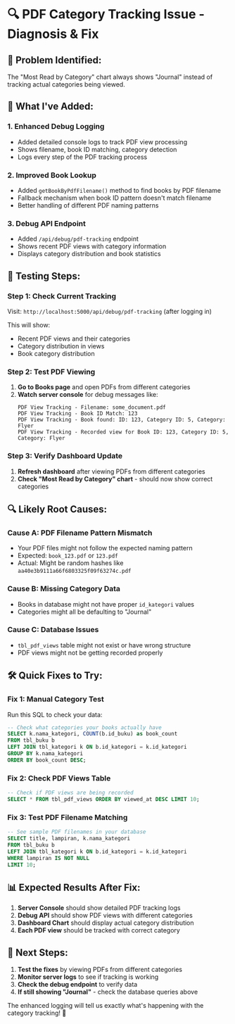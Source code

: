# 🔍 PDF Category Tracking Issue - Diagnosis & Fix

## 🚨 **Problem Identified:**
The "Most Read by Category" chart always shows "Journal" instead of tracking actual categories being viewed.

## 🔧 **What I've Added:**

### 1. **Enhanced Debug Logging**
- Added detailed console logs to track PDF view processing
- Shows filename, book ID matching, category detection
- Logs every step of the PDF tracking process

### 2. **Improved Book Lookup**
- Added `getBookByPdfFilename()` method to find books by PDF filename
- Fallback mechanism when book ID pattern doesn't match filename
- Better handling of different PDF naming patterns

### 3. **Debug API Endpoint**
- Added `/api/debug/pdf-tracking` endpoint
- Shows recent PDF views with category information
- Displays category distribution and book statistics

## 🧪 **Testing Steps:**

### **Step 1: Check Current Tracking**
Visit: `http://localhost:5000/api/debug/pdf-tracking` (after logging in)

This will show:
- Recent PDF views and their categories
- Category distribution in views
- Book category distribution

### **Step 2: Test PDF Viewing**
1. **Go to Books page** and open PDFs from different categories
2. **Watch server console** for debug messages like:
   ```
   PDF View Tracking - Filename: some_document.pdf
   PDF View Tracking - Book ID Match: 123
   PDF View Tracking - Book found: ID: 123, Category ID: 5, Category: Flyer
   PDF View Tracking - Recorded view for Book ID: 123, Category ID: 5, Category: Flyer
   ```

### **Step 3: Verify Dashboard Update**
1. **Refresh dashboard** after viewing PDFs from different categories
2. **Check "Most Read by Category" chart** - should now show correct categories

## 🔍 **Likely Root Causes:**

### **Cause A: PDF Filename Pattern Mismatch**
- Your PDF files might not follow the expected naming pattern
- Expected: `book_123.pdf` or `123.pdf`
- Actual: Might be random hashes like `aa40e3b9111a66f6803325f09f63274c.pdf`

### **Cause B: Missing Category Data**
- Books in database might not have proper `id_kategori` values
- Categories might all be defaulting to "Journal"

### **Cause C: Database Issues**
- `tbl_pdf_views` table might not exist or have wrong structure
- PDF views might not be getting recorded properly

## 🛠️ **Quick Fixes to Try:**

### **Fix 1: Manual Category Test**
Run this SQL to check your data:
```sql
-- Check what categories your books actually have
SELECT k.nama_kategori, COUNT(b.id_buku) as book_count
FROM tbl_buku b
LEFT JOIN tbl_kategori k ON b.id_kategori = k.id_kategori
GROUP BY k.nama_kategori
ORDER BY book_count DESC;
```

### **Fix 2: Check PDF Views Table**
```sql
-- Check if PDF views are being recorded
SELECT * FROM tbl_pdf_views ORDER BY viewed_at DESC LIMIT 10;
```

### **Fix 3: Test PDF Filename Matching**
```sql
-- See sample PDF filenames in your database
SELECT title, lampiran, k.nama_kategori
FROM tbl_buku b
LEFT JOIN tbl_kategori k ON b.id_kategori = k.id_kategori
WHERE lampiran IS NOT NULL
LIMIT 10;
```

## 📊 **Expected Results After Fix:**

1. **Server Console** should show detailed PDF tracking logs
2. **Debug API** should show PDF views with different categories
3. **Dashboard Chart** should display actual category distribution
4. **Each PDF view** should be tracked with correct category

## 🚀 **Next Steps:**

1. **Test the fixes** by viewing PDFs from different categories
2. **Monitor server logs** to see if tracking is working
3. **Check the debug endpoint** to verify data
4. **If still showing "Journal"** - check the database queries above

The enhanced logging will tell us exactly what's happening with the category tracking! 🎯